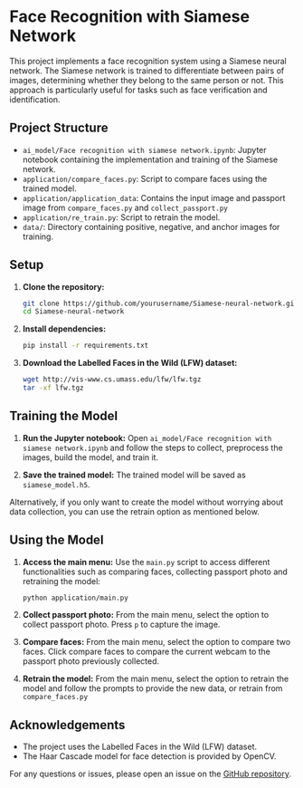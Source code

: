 # Face Recognition with Siamese Network

This project implements a face recognition system using a Siamese neural network. The Siamese network is trained to differentiate between pairs of images, determining whether they belong to the same person or not. This approach is particularly useful for tasks such as face verification and identification.

## Project Structure

- `ai_model/Face recognition with siamese network.ipynb`: Jupyter notebook containing the implementation and training of the Siamese network.
- `application/compare_faces.py`: Script to compare faces using the trained model.
- `application/application_data`: Contains the input image and passport image from `compare_faces.py` and `collect_passport.py`
- `application/re_train.py`: Script to retrain the model.
- `data/`: Directory containing positive, negative, and anchor images for training.

## Setup

1. **Clone the repository:**
    ```sh
    git clone https://github.com/yourusername/Siamese-neural-network.git
    cd Siamese-neural-network
    ```

2. **Install dependencies:**
    ```sh
    pip install -r requirements.txt
    ```

3. **Download the Labelled Faces in the Wild (LFW) dataset:**
    ```sh
    wget http://vis-www.cs.umass.edu/lfw/lfw.tgz
    tar -xf lfw.tgz
    ```

## Training the Model

1. **Run the Jupyter notebook:**
    Open `ai_model/Face recognition with siamese network.ipynb` and follow the steps to collect, preprocess the images, build the model, and train it.

2. **Save the trained model:**
    The trained model will be saved as `siamese_model.h5`.

Alternatively, if you only want to create the model without worrying about data collection, you can use the retrain option as mentioned below.

## Using the Model

1. **Access the main menu:**
    Use the `main.py` script to access different functionalities such as comparing faces, collecting passport photo and retraining the model:
    ```sh
    python application/main.py
    ```

2. **Collect passport photo:**
    From the main menu, select the option to collect passport photo. Press `p` to capture the image.

3. **Compare faces:**
    From the main menu, select the option to compare two faces. Click compare faces to compare the current webcam to the passport photo previously collected.

4. **Retrain the model:**
    From the main menu, select the option to retrain the model and follow the prompts to provide the new data, or retrain from `compare_faces.py`


## Acknowledgements

- The project uses the Labelled Faces in the Wild (LFW) dataset.
- The Haar Cascade model for face detection is provided by OpenCV.

For any questions or issues, please open an issue on the [GitHub repository](https://github.com/yourusername/Siamese-neural-network/issues).
